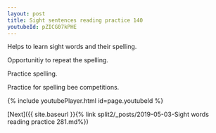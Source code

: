 ```yaml
---
layout: post
title: Sight sentences reading practice 140
youtubeId: pZICG07kPHE
---
```

 
 
Helps to learn sight words and their spelling.

Opportunitiy to repeat the spelling. 

Practice spelling. 
 
Practice for spelling bee competitions. 
 
{% include youtubePlayer.html id=page.youtubeId %}
 
 

[Next]({{ site.baseurl }}{% link  split2/_posts/2019-05-03-Sight words reading practice 281.md%})
 
